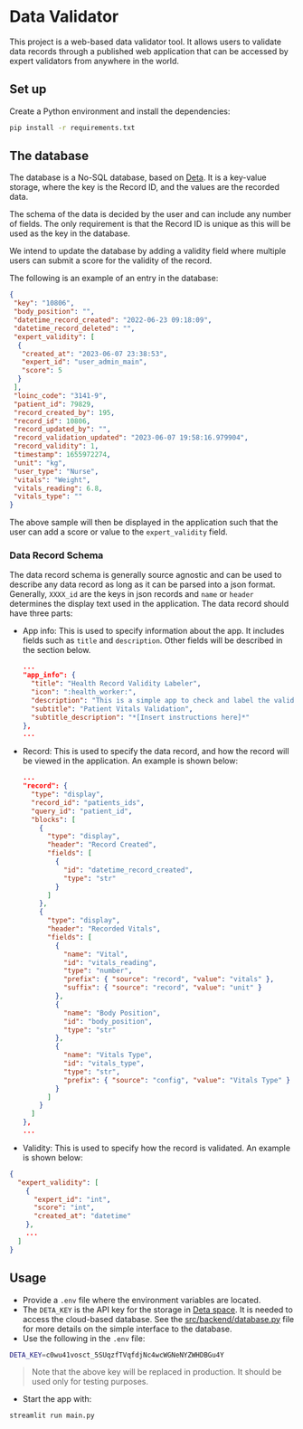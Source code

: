 # Data Validator

This project is a web-based data validator tool. It allows users to validate data records through a published web application that can be accessed by expert validators from anywhere in the world.

## Set up

Create a Python environment and install the dependencies:

```bash
pip install -r requirements.txt
```

## The database

The database is a No-SQL database, based on [Deta](https://deta.space). It is a key-value storage, where the key is the Record ID, and the values are the recorded data.

The schema of the data is decided by the user and can include any number of fields. The only requirement is that the Record ID is unique as this will be used as the key in the database.

We intend to update the database by adding a validity field where multiple users can submit a score for the validity of the record.

The following is an example of an entry in the database:

```json
{
 "key": "10806",
 "body_position": "",
 "datetime_record_created": "2022-06-23 09:18:09",
 "datetime_record_deleted": "",
 "expert_validity": [
  {
   "created_at": "2023-06-07 23:38:53",
   "expert_id": "user_admin_main",
   "score": 5
  }
 ],
 "loinc_code": "3141-9",
 "patient_id": 79829,
 "record_created_by": 195,
 "record_id": 10806,
 "record_updated_by": "",
 "record_validation_updated": "2023-06-07 19:58:16.979904",
 "record_validity": 1,
 "timestamp": 1655972274,
 "unit": "kg",
 "user_type": "Nurse",
 "vitals": "Weight",
 "vitals_reading": 6.8,
 "vitals_type": ""
}
```

The above sample will then be displayed in the application such that the user can add a score or value to the `expert_validity` field.

### Data Record Schema

The data record schema is generally source agnostic and can be used to describe any data record as long as it can be parsed into a json format. Generally, `XXXX_id` are the keys in json records and `name` or `header` determines the display text used in the application.
The data record should have three parts:

- App info: This is used to specify information about the app. It includes fields such as `title` and `description`. Other fields will be described in the section below.
  
  ```json
  ...
  "app_info": {
    "title": "Health Record Validity Labeler",
    "icon": ":health_worker:",
    "description": "This is a simple app to check and label the validity of electronic health records.",
    "subtitle": "Patient Vitals Validation",
    "subtitle_description": "*[Insert instructions here]*"
  },
  ...
  ```

- Record: This is used to specify the data record, and how the record will be viewed in the application. An example is shown below:

  ```json
  ...
  "record": {
    "type": "display",
    "record_id": "patients_ids",
    "query_id": "patient_id",
    "blocks": [
      {
        "type": "display",
        "header": "Record Created",
        "fields": [
          {
            "id": "datetime_record_created",
            "type": "str"
          }
        ]
      },
      {
        "type": "display",
        "header": "Recorded Vitals",
        "fields": [
          {
            "name": "Vital",
            "id": "vitals_reading",
            "type": "number",
            "prefix": { "source": "record", "value": "vitals" },
            "suffix": { "source": "record", "value": "unit" }
          },
          {
            "name": "Body Position",
            "id": "body_position",
            "type": "str"
          },
          {
            "name": "Vitals Type",
            "id": "vitals_type",
            "type": "str",
            "prefix": { "source": "config", "value": "Vitals Type" }
          }
        ]
      }
    ]
  },
  ...
  ```

- Validity: This is used to specify how the record is validated. An example is shown below:

```json
{
  "expert_validity": [
    {
      "expert_id": "int",
      "score": "int",
      "created_at": "datetime"
    },
    ...
  ]
}
```

## Usage

- Provide a `.env` file where the environment variables are located.
- The `DETA_KEY` is the API key for the storage in [Deta space](https://deta.space). It is needed to access the cloud-based database. See the [src/backend/database.py](src/backend/database.py) file for more details on the simple interface to the database.
- Use the following in the `.env` file:

```bash
DETA_KEY=c0wu41vosct_5SUqzfTVqfdjNc4wcWGNeNYZWHDBGu4Y
```

> Note that the above key will be replaced in production. It should be used only for testing purposes.

- Start the app with:

```bash
streamlit run main.py
```
